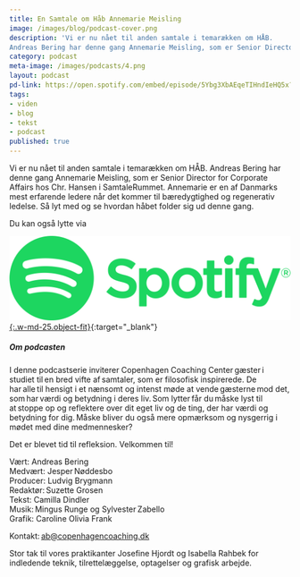 ```yaml
---
title: En Samtale om Håb Annemarie Meisling
image: /images/blog/podcast-cover.png
description: 'Vi er nu nået til anden samtale i temarækken om HÅB.
Andreas Bering har denne gang Annemarie Meisling, som er Senior Director for Corporate Affairs hos Chr. Hansen i SamtaleRummet. Annemarie er en af Danmarks mest erfarende ledere når det kommer til bæredygtighed og regenerativ ledelse. Så lyt med og se hvordan håbet folder sig ud denne gang.'
category: podcast
meta-image: /images/podcasts/4.png
layout: podcast
pd-link: https://open.spotify.com/embed/episode/5Ybg3XbAEqeTIHndIeHQ5x?utm_source=generator
tags:
- viden
- blog
- tekst
- podcast
published: true
---
```


Vi er nu nået til anden samtale i temarækken om HÅB.
Andreas Bering har denne gang Annemarie Meisling, som er Senior Director for Corporate Affairs hos Chr. Hansen i SamtaleRummet. Annemarie er en af Danmarks mest erfarende ledere når det kommer til bæredygtighed og regenerativ ledelse. Så lyt med og se hvordan håbet folder sig ud denne gang.

Du kan også lytte via

[![Lyt til SamtaleRummet via Spotify](/images/podcasts/spotify.png "Lyt til SamtaleRummet via Spotify"){:.w-md-25.object-fit}](https://open.spotify.com/episode/5Ybg3XbAEqeTIHndIeHQ5x?si=Pp20uHW9Tr-Xv98EzwpPTg){:target="_blank"}

##### Om podcasten

I denne podcastserie inviterer Copenhagen Coaching Center gæster i studiet til en bred vifte af samtaler, som er filosofisk inspirerede. De har alle til hensigt i et nænsomt og intenst møde at vende gæsterne mod det, som har værdi og betydning i deres liv. Som lytter får du måske lyst til at stoppe op og reflektere over dit eget liv og de ting, der har værdi og betydning for dig. Måske bliver du også mere opmærksom og nysgerrig i mødet med dine medmennesker?

Det er blevet tid til refleksion. Velkommen til!  

Vært: Andreas Bering<br>
Medvært: Jesper Nøddesbo<br>
Producer: Ludvig Brygmann<br>
Redaktør: Suzette Grosen<br>
Tekst: Camilla Dindler<br>
Musik: Mingus Runge og Sylvester Zabello<br>
Grafik: Caroline Olivia Frank

Kontakt: ab@copenhagencoaching.dk

Stor tak til vores praktikanter Josefine Hjordt og Isabella Rahbek for indledende teknik, tilrettelæggelse, optagelser og grafisk arbejde.